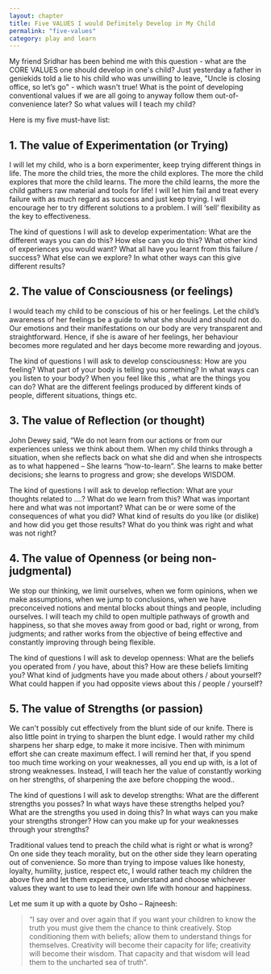 ```yaml
---
layout: chapter
title: Five VALUES I would Definitely Develop in My Child
permalink: "five-values"
category: play and learn
---
```


My friend Sridhar has been behind me with this question - what are the CORE VALUES one should develop in one's child? Just yesterday a father in geniekids told a lie to his child who was unwilling to leave, "Uncle is closing office, so let’s go" - which wasn't true! What is the point of developing conventional values if we are all going to anyway follow them out-of-convenience later? So what values will I teach my child?

Here is my five must-have list:

## 1. The value of Experimentation (or Trying)

I will let my child, who is a born experimenter, keep trying different things in life. The more the child tries, the more the child explores. The more the child explores that more the child learns. The more the child learns, the more the child gathers raw material and tools for life! I will let him fail and treat every failure with as much regard as success and just keep trying. I will encourage her to try different solutions to a problem. I will ‘sell’ flexibility as the key to effectiveness.

The kind of questions I will ask to develop experimentation: What are the different ways you can do this? How else can you do this? What other kind of experiences you would want? What all have  you learnt from this failure / success? What else can we explore? In what other ways can this give different results?

## 2. The value of Consciousness (or feelings)
I would teach my child to be conscious of his or her feelings. Let the child’s awareness of her feelings be a guide to what she should  and  should not do. Our emotions and their manifestations on our body are very transparent and straightforward. Hence, if she is aware of her feelings, her behaviour becomes more regulated and her days become more rewarding and joyous.

The kind of questions I will ask to develop consciousness:
How are you feeling? What part of your body is telling you something? In what ways can you listen to your body? When you feel like this , what are the things you can do? What are the different feelings produced by different kinds of people, different situations, things etc.

## 3. The value of Reflection (or thought)
John Dewey said, “We do not learn from our actions or from our experiences unless we think about them. When my child thinks through a situation, when she reflects back on what she did and when she introspects as to what happened – She learns “how-to-learn”. She learns to make better decisions; she learns to progress and grow; she develops WISDOM.

The kind of questions I will ask to develop reflection:
What are your thoughts related to ….? What do we learn from this? What was important here and what was not important? What can be or were some of the consequences of what you did? What kind of results do you like (or dislike) and how did you get those results? What do you think was right and what was not right? 

## 4. The value of Openness (or being non-judgmental)
We stop our thinking, we limit ourselves, when we form opinions, when we make assumptions, when we jump to conclusions, when we have preconceived notions and mental blocks about things and people, including ourselves.  I will teach my child to open multiple pathways of growth and happiness, so that she moves away from good or bad,  right or wrong, from judgments; and rather works from the objective of being effective and constantly improving through being flexible.

The kind of questions I will ask to develop openness:
What are the  beliefs you operated from / you have, about this? How are these beliefs limiting you? What kind of judgments  have you made about others / about yourself? What  could happen if you had opposite views about this / people / yourself?

## 5. The value of Strengths (or passion)
We can't possibly cut effectively from the blunt side of our knife. There is also little point in trying to sharpen the blunt edge. I would rather my child sharpens her sharp edge, to make it more incisive. Then with minimum effort she can create maximum effect. I will remind her that, if you spend too much time working on your weaknesses, all you end up with, is a lot of strong weaknesses. Instead, I will teach her the value of constantly working on her strengths, of sharpening the axe before chopping the wood..

The kind of questions I will ask to develop strengths:
What are the different strengths you posses? In what ways have these strengths helped you? What are the strengths you used in doing this? In what ways can you make your strengths stronger? How can you make up for your weaknesses through your strengths?

Traditional values tend to preach the child what is right or what is wrong? On one side they teach morality, but on the other side they learn operating out of convenience. So more than trying to impose values like honesty, loyalty, humility, justice, respect etc, I would rather teach my children the above five and let them experience, understand and choose whichever values they want to use to lead their own life with honour and happiness.

Let me sum it up with a quote by Osho – Rajneesh:  

> “I say over and over again that if you want your children to know the truth you must give them the chance to think creatively. Stop conditioning them with beliefs; allow them to understand things for themselves. Creativity will become their capacity for life; creativity will become their wisdom. That capacity and that wisdom will lead them to the uncharted sea of truth”.